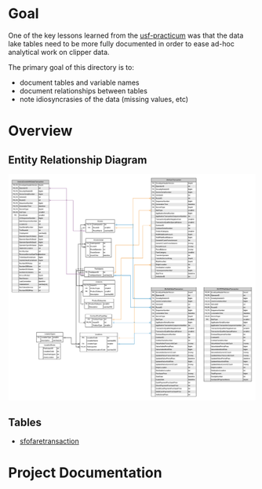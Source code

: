 # Goal

One of the key lessons learned from the [usf-practicum](https://github.com/BayAreaMetro/usf-practicum) was that the data lake tables need to be more fully documented in order to ease ad-hoc analytical work on clipper data. 

The primary goal of this directory is to:
* document tables and variable names  
* document relationships between tables  
* note idiosyncrasies of the data (missing values, etc)  


# Overview

## Entity Relationship Diagram

![](clipper_data_store_erd.png)

## Tables

- [sfofaretransaction](sfofaretransaction.md)

# Project Documentation
